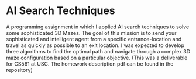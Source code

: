 # AI Search Techniques

A programming assignment in which I applied AI search techniques to solve some sophisticated 3D Mazes. The goal of this mission is to send your sophisticated and intelligent agent from a specific entrance-location and travel as quickly as possible to an exit location. I was expected to develop three algorithms to find the optimal path and navigate through a complex 3D maze configuration based on a particular objective. (This was a deliverable for CS561 at USC. The homework description pdf can be found in the repository)